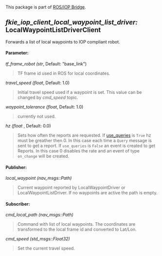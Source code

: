 This package is part of [ROS/IOP Bridge](https://github.com/fkie/iop_core/blob/master/README.md).


## _fkie_iop_client_local_waypoint_list_driver:_ LocalWaypointListDriverClient

Forwards a list of local waypoints to IOP compliant robot.

#### Parameter:

_tf_frame_robot (str_, Default: "base_link")

> TF frame id used in ROS for local coordinates.

_travel_speed (float_, Default: 1.0)

> Initial travel speed used if a waypoint is set. This value can be changed by _cmd_speed_ topic.

_waypoint_tolerance (float_, Default: 1.0)

> currently not used.

_hz (float_ , Default: 0.0)

> Sets how often the reports are requested. If [use_queries](https://github.com/fkie/iop_core/blob/master/fkie_iop_ocu_slavelib/README.md#parameter) is ```True``` hz must be greather then 0. In this case each time a ```Query``` message is sent to get a report. If ```use_queries``` is ```False``` an event is created to get Reports. In this case 0 disables the rate and an event of type ```on_change``` will be created.


#### Publisher:

_local_waypoint (nav_msgs::Path)_

> Current waypoint reported by LocalWaypointDriver or LocalWaypointListDriver. If no waypoints are active the path is empty.

#### Subscriber:

_cmd_local_path (nav_msgs::Path)_

> Command with list of local waypoints. The coordinates are transformed to the local frame id and converted to Lat/Lon.

_cmd_speed (std_msgs::Float32)_

> Set the current travel speed.
